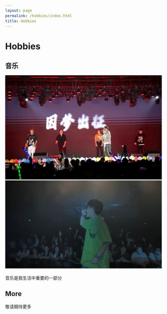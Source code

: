 ```yaml
---
layout: page
permalink: /hobbies/index.html
title: Hobbies
---
```


# Hobbies

## 音乐

<div class="third">
<img src="/images/毕业表演.jpg">
<img src="/images/on the way.jpg">

</div>
<br>音乐是我生活中重要的一部分

## More
敬请期待更多